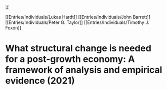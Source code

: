 [🇿](zotero://select/library/items/C9H8SLJF)

[[Entries/Individuals/Lukas Hardt]] [[Entries/Individuals/John Barrett]] [[Entries/Individuals/Peter G. Taylor]] [[Entries/Individuals/Timothy J. Foxon]] 
# What structural change is needed for a post-growth economy: A framework of analysis and empirical evidence (2021)

